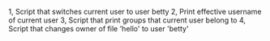 1, Script that switches current user to user betty
2, Print effective username of current user
3, Script that print groups that current user belong to
4, Script that changes owner of file 'hello' to user 'betty'

